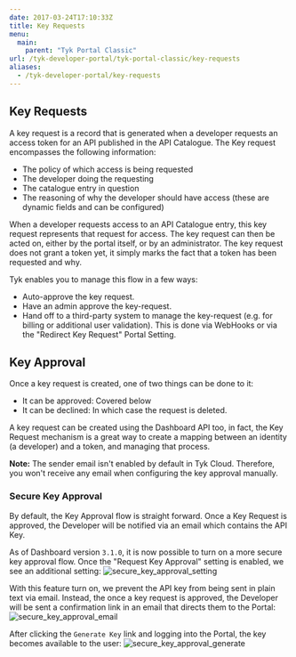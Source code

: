 ```yaml
---
date: 2017-03-24T17:10:33Z
title: Key Requests
menu:
  main:
    parent: "Tyk Portal Classic"
url: /tyk-developer-portal/tyk-portal-classic/key-requests
aliases:
  - /tyk-developer-portal/key-requests
---
```


## Key Requests

A key request is a record that is generated when a developer requests an access token for an API published in the API Catalogue. The Key request encompasses the following information:

- The policy of which access is being requested
- The developer doing the requesting
- The catalogue entry in question
- The reasoning of why the developer should have access (these are dynamic fields and can be configured)

When a developer requests access to an API Catalogue entry, this key request represents that request for access. The key request can then be acted on, either by the portal itself, or by an administrator. The key request does not grant a token yet, it simply marks the fact that a token has been requested and why.

Tyk enables you to manage this flow in a few ways:

- Auto-approve the key request.
- Have an admin approve the key-request.
- Hand off to a third-party system to manage the key-request (e.g. for billing or additional user validation).  This is done via WebHooks or via the "Redirect Key Request" Portal Setting.

## Key Approval
Once a key request is created, one of two things can be done to it:

- It can be approved: Covered below
- It can be declined: In which case the request is deleted.

A key request can be created using the Dashboard API too, in fact, the Key Request mechanism is a great way to create a mapping between an identity (a developer) and a token, and managing that process.

**Note:** The sender email isn't enabled by default in Tyk Cloud. Therefore, you won't receive any email when configuring the key approval manually.

### Secure Key Approval

By default, the Key Approval flow is straight forward.  Once a Key Request is approved, the Developer will be notified via an email which contains the API Key.

As of Dashboard version `3.1.0`, it is now possible to turn on a more secure key approval flow.  Once the "Request Key Approval" setting is enabled, we see an additional setting:
![secure_key_approval_setting](/docs/img/dashboard/portal-management/secure_key_approval_setting.png)

With this feature turn on, we prevent the API key from being sent in plain text via email.  Instead, the once a key request is approved, the Developer will be sent a confirmation link in an email that directs them to the Portal:
![secure_key_approval_email](/docs/img/dashboard/portal-management/secure_key_approval_email.png)

After clicking the `Generate Key` link and logging into the Portal, the key becomes available to the user:
![secure_key_approval_generate](/docs/img/dashboard/portal-management/secure_key_approval_generate.png)
